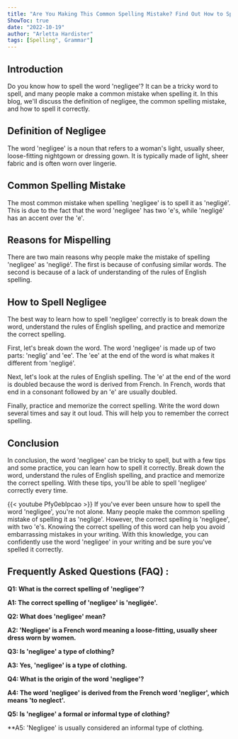 ```yaml
---
title: "Are You Making This Common Spelling Mistake? Find Out How to Spell 'Negligee' Now!"
ShowToc: true 
date: "2022-10-19"
author: "Arletta Hardister" 
tags: [Spelling", Grammar"]
---
```

## Introduction

Do you know how to spell the word 'negligee'? It can be a tricky word to spell, and many people make a common mistake when spelling it. In this blog, we'll discuss the definition of negligee, the common spelling mistake, and how to spell it correctly. 

## Definition of Negligee

The word 'negligee' is a noun that refers to a woman's light, usually sheer, loose-fitting nightgown or dressing gown. It is typically made of light, sheer fabric and is often worn over lingerie.

## Common Spelling Mistake

The most common mistake when spelling 'negligee' is to spell it as 'negligé'. This is due to the fact that the word 'negligee' has two 'e's, while 'negligé' has an accent over the 'e'. 

## Reasons for Mispelling

There are two main reasons why people make the mistake of spelling 'negligee' as 'negligé'. The first is because of confusing similar words. The second is because of a lack of understanding of the rules of English spelling. 

## How to Spell Negligee

The best way to learn how to spell 'negligee' correctly is to break down the word, understand the rules of English spelling, and practice and memorize the correct spelling. 

First, let's break down the word. The word 'negligee' is made up of two parts: 'neglig' and 'ee'. The 'ee' at the end of the word is what makes it different from 'negligé'. 

Next, let's look at the rules of English spelling. The 'e' at the end of the word is doubled because the word is derived from French. In French, words that end in a consonant followed by an 'e' are usually doubled.

Finally, practice and memorize the correct spelling. Write the word down several times and say it out loud. This will help you to remember the correct spelling. 

## Conclusion

In conclusion, the word 'negligee' can be tricky to spell, but with a few tips and some practice, you can learn how to spell it correctly. Break down the word, understand the rules of English spelling, and practice and memorize the correct spelling. With these tips, you'll be able to spell 'negligee' correctly every time.

{{< youtube Pfy0ebIpcao >}} 
If you've ever been unsure how to spell the word 'negligee', you're not alone. Many people make the common spelling mistake of spelling it as 'neglige'. However, the correct spelling is 'negligee', with two 'e's. Knowing the correct spelling of this word can help you avoid embarrassing mistakes in your writing. With this knowledge, you can confidently use the word 'negligee' in your writing and be sure you've spelled it correctly.

## Frequently Asked Questions (FAQ) :
**Q1: What is the correct spelling of 'negligee'?**

**A1: The correct spelling of 'negligee' is 'negligée'.**

**Q2: What does 'negligee' mean?**

**A2: 'Negligee' is a French word meaning a loose-fitting, usually sheer dress worn by women.**

**Q3: Is 'negligee' a type of clothing?**

**A3: Yes, 'negligee' is a type of clothing.**

**Q4: What is the origin of the word 'negligee'?**

**A4: The word 'negligee' is derived from the French word 'negliger', which means 'to neglect'.**

**Q5: Is 'negligee' a formal or informal type of clothing?**

**A5: 'Negligee' is usually considered an informal type of clothing.






